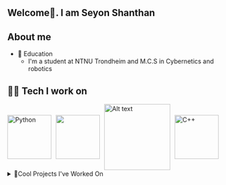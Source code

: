 ## Welcome👋. I am Seyon Shanthan

## About me
* 🏦 Education
  * I'm a student at NTNU Trondheim and M.C.S in Cybernetics and robotics
## 🧑‍💻 Tech I work on
<div style="display: flex; gap: 10px; align-items: center;">
  <img src="https://static.vecteezy.com/system/resources/previews/048/332/144/non_2x/python-icon-transparent-background-free-png.png" alt="Python" width="100" />
  <img src="https://miro.medium.com/v2/resize:fit:300/0*aFhjkhfLZOJpdL6y.png" width="100" />
  <img src="https://encrypted-tbn0.gstatic.com/images?q=tbn:ANd9GcQt3p-HtOe931QwKElWKMhVhvd0x6XqcDDBwcCqL9WD-9CiON2sUlKCFK3FAVbPiqVxFuk&usqp=CAU" alt="Alt text" width="150" />
  <img src="https://www.freeiconspng.com/uploads/c--logo-icon-0.png" alt="C++" width="100" />
</div>
<details>
  <summary>🚀Cool Projects I've Worked On</summary>
  <h2 align="center">
  <a href="https://github.com/seysha-git/Green-Escape-Game" target="_blank" style="text-decoration: none; color: inherit;">
    2D Escape Game
  </a>
</h2>
  <p align="center">
    Developed a 2D shooting game using Pygame as part of the subject IT 2 during high school.
  </p>
  <h2 align="center">
  <a href="https://github.com/seysha-git/LegoLabPendel" target="_blank" style="text-decoration: none; color: inherit;">
    Segway control system
  </a>
</h2>
  <p align="center">
    Developed a PID-controller for a segway using MATLAB & SIMULINK as a group project in the subject, intro to computerized control(TTK4100)
  </p>
</details>


